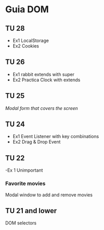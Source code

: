 # Guia DOM

## TU 28

- Ex1 LocalStorage
- Ex2 Cookies

## TU 26

- Ex1 rabbit extends with super
- Ex2 Practica Clock with extends

## TU 25

_Modal form that covers the screen_

## TU 24

- Ex1 Event Listener with key combinations
- Ex2 Drag & Drop Event

## TU 22

-Ex 1 Unimportant

### Favorite movies

Modal window to add and remove movies

## TU 21 and lower

DOM selectors
